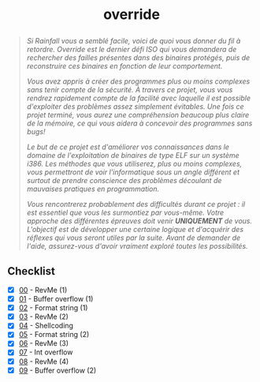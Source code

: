 # <p align="center">override</p>
> *Si Rainfall vous a semblé facile, voici de quoi vous donner du fil à retordre. Override est le dernier défi ISO qui vous demandera de rechercher des failles présentes dans des binaires protégés, puis de reconstruire ces binaires en fonction de leur comportement.*
>
> *Vous avez appris à créer des programmes plus ou moins complexes sans tenir compte de la sécurité. À travers ce projet, vous vous rendrez rapidement compte de la facilité avec laquelle il est possible d'exploiter des problèmes assez simplement évitables. Une fois ce projet terminé, vous aurez une compréhension beaucoup plus claire de la mémoire, ce qui vous aidera à concevoir des programmes sans bugs!*
>
> *Le but de ce projet est d'améliorer vos connaissances dans le domaine de l'exploitation de binaires de type ELF sur un système i386. Les méthodes que vous utiliserez, plus ou moins complexes, vous permettront de voir l'informatique sous un angle différent et surtout de prendre conscience des problèmes découlant de mauvaises pratiques en programmation.*
>
> *Vous rencontrerez probablement des difficultés durant ce projet : il est essentiel que vous les surmontiez par vous-même. Votre approche des différentes épreuves doit venir **UNIQUEMENT** de vous. L'objectif est de développer une certaine logique et d'acquérir des réflexes qui vous seront utiles par la suite. Avant de demander de l'aide, assurez-vous d'avoir vraiment exploré toutes les possibilités.*

## Checklist
- [x] [00](https://github.com/Skalyaeve/override/tree/main/00) - RevMe (1)
- [x] [01](https://github.com/Skalyaeve/override/tree/main/01) - Buffer overflow (1)
- [x] [02](https://github.com/Skalyaeve/override/tree/main/02) - Format string (1)
- [x] [03](https://github.com/Skalyaeve/override/tree/main/03) - RevMe (2)
- [x] [04](https://github.com/Skalyaeve/override/tree/main/04) - Shellcoding
- [x] [05](https://github.com/Skalyaeve/override/tree/main/05) - Format string (2)
- [x] [06](https://github.com/Skalyaeve/override/tree/main/06) - RevMe (3)
- [x] [07](https://github.com/Skalyaeve/override/tree/main/07) - Int overflow
- [x] [08](https://github.com/Skalyaeve/override/tree/main/08) - RevMe (4)
- [x] [09](https://github.com/Skalyaeve/override/tree/main/09) - Buffer overflow (2)
